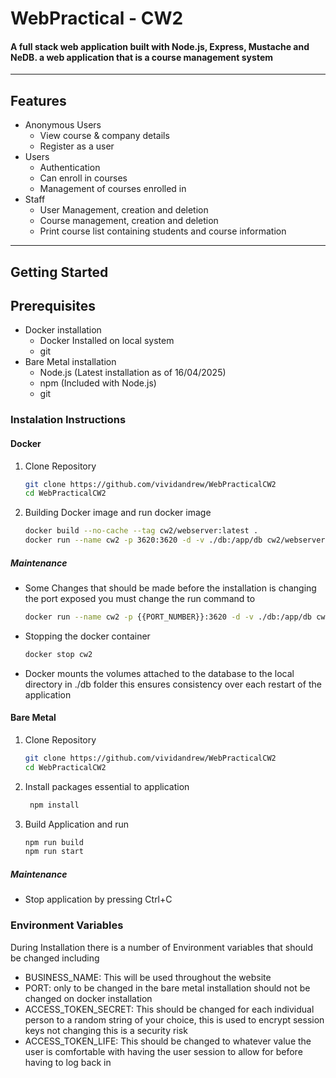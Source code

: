 # WebPractical - CW2

#### A full stack web application built with **Node.js**, **Express**, **Mustache** and **NeDB**. a web application that is a course management system

---

## Features

- Anonymous Users
  - View course & company details
  - Register as a user
- Users
  - Authentication
  - Can enroll in courses
  - Management of courses enrolled in
- Staff
  - User Management, creation and deletion
  - Course management, creation and deletion
  - Print course list containing students and course information

---
## Getting Started

## Prerequisites
- Docker installation
  - Docker Installed on local system
  - git
- Bare Metal installation
  - Node.js (Latest installation as of 16/04/2025)
  - npm (Included with Node.js)
  - git

### Instalation Instructions
#### Docker
1. Clone Repository
    ```bash
    git clone https://github.com/vividandrew/WebPracticalCW2
    cd WebPracticalCW2

3. Building Docker image and run docker image
    ```bash
   docker build --no-cache --tag cw2/webserver:latest .
   docker run --name cw2 -p 3620:3620 -d -v ./db:/app/db cw2/webserver:latest
##### Maintenance
- Some Changes that should be made before the installation is changing the port exposed you must change the run command to

   ```bash
   docker run --name cw2 -p {{PORT_NUMBER}}:3620 -d -v ./db:/app/db cw2/webserver:latest
- Stopping the docker container
    ```bash
    docker stop cw2
- Docker mounts the volumes attached to the database to the local directory in ./db folder this ensures consistency over each restart of the application
#### Bare Metal
1. Clone Repository
   ```bash
   git clone https://github.com/vividandrew/WebPracticalCW2
   cd WebPracticalCW2
2. Install packages essential to application
   ```bash
    npm install
3. Build Application and run
   ```bash
   npm run build
   npm run start

##### Maintenance
- Stop application by pressing Ctrl+C

### Environment Variables
During Installation there is a number of Environment variables that should be changed including
- BUSINESS_NAME: This will be used throughout the website
- PORT: only to be changed in the bare metal installation should not be changed on docker installation
- ACCESS_TOKEN_SECRET: This should be changed for each individual person to a random string of your choice, this is used to encrypt session keys not changing this is a security risk
- ACCESS_TOKEN_LIFE: This should be changed to whatever value the user is comfortable with having the user session to allow for before having to log back in